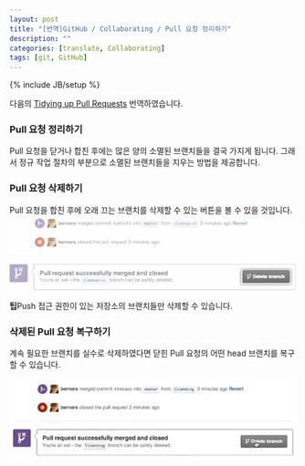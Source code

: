```yaml
---
layout: post
title: "[번역]GitHub / Collaborating / Pull 요청 정리하기"
description: ""
categories: [translate, Collaborating]
tags: [git, GitHub]
---
```

{% include JB/setup %}

다음의 [Tidying up Pull Requests](https://help.github.com/articles/tidying-up-pull-requests) 번역하였습니다.

### Pull 요청 정리하기

Pull 요청을 닫거나 합친 후에는 많은 양의 소멸된 브랜치들을 결국 가지게 됩니다. 그래서 정규 작업 절차의 부분으로 소멸된 브랜치들을 지우는 방법을 제공합니다.

### Pull 요청 삭제하기

Pull 요청을 합친 후에 오래 끄는 브랜치를 삭제할 수 있는 버튼을 볼 수 있을 것입니다.
![Delete Branch button](/../../../../image/2013/delete_branch_button.png)

<div class="alert-info"><strong>팁</strong>Push 접근 권한이 있는 저장소의 브랜치들만 삭제할 수 있습니다.</div>

### 삭제된 Pull 요청 복구하기

계속 필요한 브랜치를 실수로 삭제하였다면 닫힌 Pull 요청의 어떤 head 브랜치를 복구할 수 있습니다.

![Restore Branch link](/../../../../image/2013/delete_restore_branch_animation.gif)

<br/><br/>